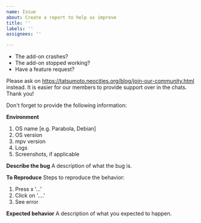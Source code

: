 ```yaml
---
name: Issue
about: Create a report to help us improve
title: ''
labels: ''
assignees: ''

---
```


- The add-on crashes?
- The add-on stopped working?
- Have a feature request?

Please ask on https://tatsumoto.neocities.org/blog/join-our-community.html instead.
It is easier for our members to provide support over in the chats. Thank you!

Don't forget to provide the following information:

**Environment**

1) OS name  [e.g. Parabola, Debian]
2) OS version
3) mpv version
4) Logs
5) Screenshots, if applicable

**Describe the bug**
A description of what the bug is.

**To Reproduce**
Steps to reproduce the behavior:
1) Press x '...'
2) Click on '....'
3) See error

**Expected behavior**
A description of what you expected to happen.
